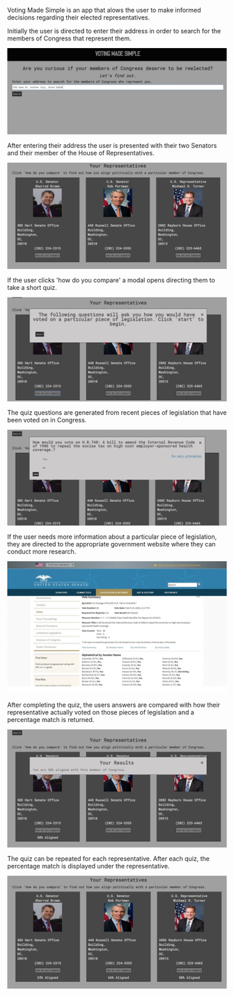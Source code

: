 Voting Made Simple is an app that alows the user to make informed decisions regarding their elected representatives.

Initially the user is directed to enter their address in order to search for the members of Congress that represent them.


<img src="images/title-screen.jpg"
      />
      
      
After entering their address the user is presented with their two Senators and their member of the House of Representatives.


<img src="images/initial-results.jpg"
      />
      
      
If the user clicks 'how do you compare' a modal opens directing them to take a short quiz.


<img src="images/start-screen.jpg"
      />
      
      
The quiz questions are generated from recent pieces of legislation that have been voted on in Congress.


<img src="images/question-screen.jpg"
      />
      
      
If the user needs more information about a particular piece of legislation, they are directed to the appropriate government website where they can conduct more research.


<img src="images/more-info.jpg"
      />
      
      
After completing the quiz, the users answers are compared with how their representative actually voted on those pieces of legislation and a percentage match is returned.


<img src="images/individual-results.jpg"
      />
      
      
The quiz can be repeated for each representative. After each quiz, the percentage match is displayed under the representative.


<img src="images/final-results.jpg"
      />
